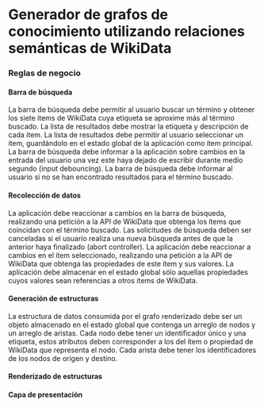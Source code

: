 # Generador de grafos de conocimiento utilizando relaciones semánticas de WikiData

### Reglas de negocio

#### Barra de búsqueda
La barra de búsqueda debe permitir al usuario buscar un término y obtener los siete ítems de WikiData cuya etiqueta se aproxime más al término buscado.
La lista de resultados debe mostrar la etiqueta y descripción de cada ítem.
La lista de resultados debe permitir al usuario seleccionar un ítem, guardándolo en el estado global de la aplicación como ítem principal.
La barra de búsqueda debe informar a la aplicación sobre cambios en la entrada del usuario una vez este haya dejado de escribir durante medio segundo (input debouncing).
La barra de búsqueda debe informar al usuario si no se han encontrado resultados para el término buscado.

#### Recolección de datos
La aplicación debe reaccionar a cambios en la barra de búsqueda, realizando una petición a la API de WikiData que obtenga los ítems que coincidan con el término buscado.
Las solicitudes de búsqueda deben ser canceladas si el usuario realiza una nueva búsqueda antes de que la anterior haya finalizado (abort controller).
La aplicación debe reaccionar a cambios en el ítem seleccionado, realizando una petición a la API de WikiData que obtenga las propiedades de este ítem y sus valores.
La aplicación debe almacenar en el estado global sólo aquellas propiedades cuyos valores sean referencias a otros ítems de WikiData.

#### Generación de estructuras
La estructura de datos consumida por el grafo renderizado debe ser un objeto almacenado en el estado global que contenga un arreglo de nodos y un arreglo de aristas.
Cada nodo debe tener un identificador único y una etiqueta, estos atributos deben corresponder a los del ítem o propiedad de WikiData que representa el nodo.
Cada arista debe tener los identificadores de los nodos de origen y destino.


#### Renderizado de estructuras

#### Capa de presentación

